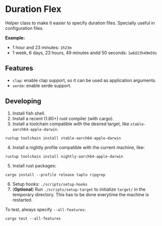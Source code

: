 # Duration Flex

Helper class to make it easier to specify duration files. Specially useful in configuration files.

**Example:**
- 1 hour and 23 minutes: `1h23m`
- 1 week, 6 days, 23 hours, 49 minutes andd 50 seconds: `1w6d23h49m59s`

## Features
- `clap`: enable clap support, so it can be used as application arguments.
- `serde`: enable serde support.

## Developing

1. Install fish shell.
2. Install a recent (1.80+) rust compiler (with cargo).
3. Install a toolchain compatible with the desired target, like `stable-aarch64-apple-darwin`.
```shell
rustup toolchain install stable-aarch64-apple-darwin
```
4. Install a nightly profile compatible with the current machine, like:
```shell
rustup toolchain install nightly-aarch64-apple-darwin
```
5. Install rust packages:
```shell
cargo install --profile release taplo ripgrep
```
6. Setup hooks: `./scripts/setup-hooks`
7. (**Optional**) Run `./scripts/setup-target` to initialize `target/` in the temporary directory. This has to be done everytime the machine is restarted. 

To test, always specify `--all-features`:
```shell
cargo test --all-features
```